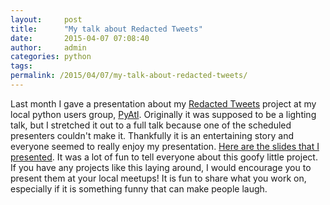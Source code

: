 ```yaml
---
layout:     post
title:      "My talk about Redacted Tweets"
date:       2015-04-07 07:08:40
author:     admin
categories: python
tags:  
permalink: /2015/04/07/my-talk-about-redacted-tweets/
---
```

Last month I gave a presentation about my [Redacted Tweets](https://github.com/nloadholtes/Redacted-Tweets) project at my local python users group, [PyAtl](http://pyatl.org). Originally it was supposed to be a lighting talk, but I stretched it out to a full talk because one of the scheduled presenters couldn't make it. Thankfully it is an entertaining story and everyone seemed to really enjoy my presentation. [Here are the slides that I presented](https://github.com/pyatl/talks/blob/master/2015-03/redacted-tweets/redacted_twitter_nick_loadholtes.pdf). It was a lot of fun to tell everyone about this goofy little project. If you have any projects like this laying around, I would encourage you to present them at your local meetups! It is fun to share what you work on, especially if it is something funny that can make people laugh.
